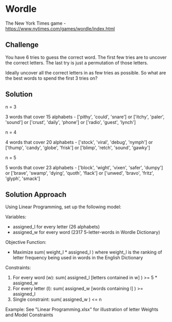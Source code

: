 # Wordle
The New York Times game - https://www.nytimes.com/games/wordle/index.html

## Challenge
You have 6 tries to guess the correct word.
The first few tries are to uncover the correct letters.
The last try is just a permutation of those letters.

Ideally uncover all the correct letters in as few tries as possible.
So what are the best words to spend the first 3 tries on?

## Solution
n = 3 

3 words that cover 15 alphabets - ['pithy', 'could', 'snare'] or ['itchy', 'paler', 'sound'] or ['crust', 'daily', 'phone'] or ['radio', 'guest', 'lynch']

n = 4 

4 words that cover 20 alphabets - ['stock', 'viral', 'debug', 'nymph'] or ['thump', 'candy', 'globe', 'frisk'] or ['blimp', 'retch', 'sound', 'gawky']

n = 5

5 words that cover 23 alphabets - ['block', 'wight', 'vixen', 'safer', 'dumpy'] or ['brave', 'swamp', 'dying', 'quoth', 'flack'] or ['unwed', 'bravo', 'fritz', 'glyph', 'smack']

## Solution Approach
Using Linear Programming, set up the following model:

Variables: 
 - assigned_l for every letter (26 alphabets)
 - assigned_w for every word (2317 5-letter-words in Wordle Dictionary)

Objective Function: 
 - Maximize sum( weight_l * assigned_l )
 where weight_l is the ranking of letter frequency being used in words in the English Dictionary

Constraints: 
 1. For every word (w): 	sum( assigned_l [letters contained in w] ) >= 5 * assigned_w
 2. For every letter (l): 	sum( assigned_w [words containing l] ) >= assigned_l
 3. Single constraint: 		sum( assigned_w ) <= n
 

Example: See "Linear Programming.xlsx" for illustration of letter Weights and Model Constraints